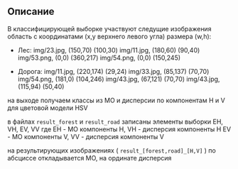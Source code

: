 ## Описание
В классифицирующей выборке участвуют следущие изображения
область с координатами (x,y верхнего левого угла) размера (w,h):

- Лес:
    img/23.jpg, (150,70) (100,30)
    img/11.jpg, (180,60) (90,40)
    img/53.png, (0,0)    (360,217)
    img/54.png, (0,0)    (150,245)
            
- Дорога:
    img/11.jpg, (220,174) (29,24) 
    img/33.jpg, (85,137)  (70,70) 
    img/54.png, (181,0)   (104,246) 
    img/43.jpg, (67,121)  (70,70)
    img/43.jpg, (115,94)  (50,40) 

на выходе получаем классы из МО и дисперсии по компонентам H и V для цветовой
модели HSV

в файлах `result_forest` и `result_road` записаны элементы выборки EH, VH, EV, VV
где EH - МО компоненты H,
    VH - дисперсия компоненты H
    EV - МО компоненты V,
    VV - дисперсия компоненты V

на результирующих изображениях ( `result_[forest,road]_[H,V]` ) по абсциссе откладывается МО, на ординате
дисперсия
